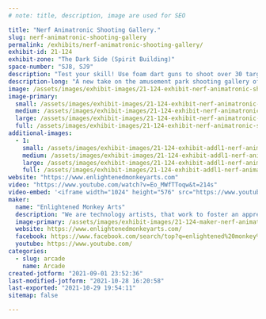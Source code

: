 ```yaml
---
# note: title, description, image are used for SEO

title: "Nerf Animatronic Shooting Gallery."
slug: nerf-animatronic-shooting-gallery
permalink: /exhibits/nerf-animatronic-shooting-gallery/
exhibit-id: 21-124
exhibit-zone: "The Dark Side (Spirit Building)"
space-number: "SJ8, SJ9"
description: "Test your skill! Use foam dart guns to shoot over 30 targets and make the creatures come to life. "
description-long: "A new take on the amusement park shooting gallery of old.  Test your skill at Enlightened Monkey Art Nerf Animation Shooting Gallery.  Over thirty targets will test your skill and make you laugh.  Targets include signing fish, dancing robots, banging drums, the Abominable Snowman, bubbles and more.   Appropriate of all ages and all skill levels.  Everyone wins a prize. "
image: /assets/images/exhibit-images/21-124-exhibit-nerf-animatronic-shooting-gallery-shooting-range-halloween-large.JPG
image-primary: 
  small: /assets/images/exhibit-images/21-124-exhibit-nerf-animatronic-shooting-gallery-shooting-range-halloween-small.JPG
  medium: /assets/images/exhibit-images/21-124-exhibit-nerf-animatronic-shooting-gallery-shooting-range-halloween-medium.JPG
  large: /assets/images/exhibit-images/21-124-exhibit-nerf-animatronic-shooting-gallery-shooting-range-halloween-large.JPG
  full: /assets/images/exhibit-images/21-124-exhibit-nerf-animatronic-shooting-gallery-shooting-range-halloween-full.JPG
additional-images: 
  - 1:
    small: /assets/images/exhibit-images/21-124-exhibit-addl1-nerf-animatronic-shooting-gallery-shooting-range-small.JPG
    medium: /assets/images/exhibit-images/21-124-exhibit-addl1-nerf-animatronic-shooting-gallery-shooting-range-medium.JPG
    large: /assets/images/exhibit-images/21-124-exhibit-addl1-nerf-animatronic-shooting-gallery-shooting-range-large.JPG
    full: /assets/images/exhibit-images/21-124-exhibit-addl1-nerf-animatronic-shooting-gallery-shooting-range-full.JPG
website: "https://www.enlightenedmonkeyarts.com"
video: "https://www.youtube.com/watch?v=Eo_MWfTToqw&t=214s"
video-embed: '<iframe width="1024" height="576" src="https://www.youtube.com/embed/Eo_MWfTToqw?feature=oembed" frameborder="0" allow="accelerometer; autoplay; clipboard-write; encrypted-media; gyroscope; picture-in-picture" allowfullscreen></iframe>'
maker: 
  name: "Enlightened Monkey Arts"
  description: "We are technology artists, that work to foster an appreciation for the medium by providing tech art and installations for museums, galleries, gala, festivals and more.  We work to foster collaborative relationships with other tech artist to promote their work and help them earn a living. "
  image-primary: /assets/images/exhibit-images/21-124-maker-nerf-animatronic-shooting-gallery-enlightend-monkey-logo-transparent-medium.png
  website: https://www.enlightenedmonkeyarts.com/
  facebook: https://www.facebook.com/search/top?q=enlightened%20monkey%20arts
  youtube: https://www.youtube.com/
categories: 
  - slug: arcade
    name: Arcade
created-jotform: "2021-09-01 23:52:36"
last-modified-jotform: "2021-10-28 16:20:58"
last-exported: "2021-10-29 19:54:11"
sitemap: false

---
```

